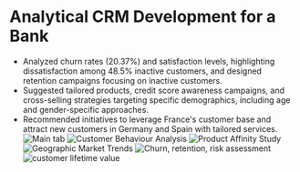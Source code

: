 # Analytical CRM Development for a Bank
- Analyzed churn rates (20.37%) and satisfaction levels, highlighting dissatisfaction among 48.5% inactive customers, and designed retention campaigns focusing on inactive customers.
- Suggested tailored products, credit score awareness campaigns, and cross-selling strategies targeting specific demographics, including age and gender-specific approaches.
- Recommended initiatives to leverage France's customer base and attract new customers in Germany and Spain with tailored services.
![Main tab](https://github.com/SreejithRamakrishnan/Analytical-CRM-Development-for-a-Bank/assets/160201399/3158ca07-b5a1-4539-be0d-d85315710a9b)
![Customer Behaviour Analysis](https://github.com/SreejithRamakrishnan/Analytical-CRM-Development-for-a-Bank/assets/160201399/e43436a7-25ae-4e1d-a25e-713520d127fa)
![Product Affinity Study](https://github.com/SreejithRamakrishnan/Analytical-CRM-Development-for-a-Bank/assets/160201399/c15012b1-ac80-4a83-b8d1-d9513b061b2a)
![Geographic Market Trends](https://github.com/SreejithRamakrishnan/Analytical-CRM-Development-for-a-Bank/assets/160201399/01f721c2-fbbb-47a7-93f9-1dba876e1c10)
![Churn, retention, risk assessment](https://github.com/SreejithRamakrishnan/Analytical-CRM-Development-for-a-Bank/assets/160201399/23b1c2b4-2030-42e5-ad60-2152ce80395f)
![customer lifetime value](https://github.com/SreejithRamakrishnan/Analytical-CRM-Development-for-a-Bank/assets/160201399/8cf2fbde-b2af-4a6c-a78d-d9c70300a84b)




